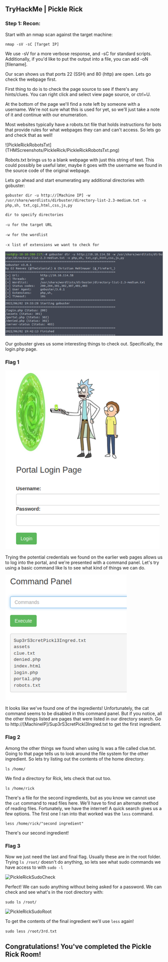 ## TryHackMe | Pickle Rick

### Step 1: Recon:

Start with an nmap scan against the target machine: 

```
nmap -sV -sC [Target IP]
```
We use -sV for a more verbose response, and -sC for standard scripts. Additionally, if you'd like to put the output into a file, you can add -oN [filename].

Our scan shows us that ports 22 (SSH) and 80 (http) are open. Lets go check the webpage first.

First thing to do is to check the page source to see if there's any hints/clues. You can right click and select view page source, or ctrl+U.

At the bottom of the page we'll find a note left by someone with a username. We're not sure what this is used for yet, so we'll just take a note of it and continue with our enumeration.

Most websites typically have a robots.txt file that holds instructions for bots that provide rules for what webpages they can and can't access. So lets go and check that as well!

![PickleRickRobotsTxt] (THMScreenshots/PickleRick/PickleRickRobotsTxt.png)

Robots.txt brings us to a blank webpage with just this string of text. This could possibly be useful later, maybe it goes with the username we found in the source code of the original webpage.

Lets go ahead and start enumerating any additional directories with gobuster:
``` 
gobuster dir -u http://[Machine IP] -w /usr/share/wordlists/dirbuster/directory-list-2.3-medium.txt -x php,sh, txt,cgi,html,css,js,py
```
```
dir to specify directories

-u for the target URL

-w for the wordlist

-x list of extensions we want to check for
```
![PickleRickGobuster](THMScreenshots/PickleRick/PickleRickGobuster.png)

Our gobuster gives us some interesting things to check out. Specifically, the login.php page. 

### Flag 1

![PickleRickLoginPortal](THMScreenshots/PickleRick/PickleRickLoginPortal.png)

Trying the potential credentials we found on the earlier web pages allows us to log into the portal, and we're presented with a command panel. Let's try using a basic command like ls to see what kind of things we can do.

![PickleRickCommandPanelTest](THMScreenshots/PickleRick/PickleRickCommandPanelTest.png)

It looks like we've found one of the ingredients! Unfortunately, the cat command seems to be disabled in this command panel. But if you notice, all the other things listed are pages that were listed in our directory search. Go to http://[MachineIP]/Sup3rS3cretPickl3Ingred.txt to get the first ingredient.

### Flag 2

Among the other things we found when using ls was a file called clue.txt. Going to that page tells us to look around the file system for the other ingredient. So lets try listing out the contents of the home directory.

``` ls /home/ ```

We find a directory for Rick, lets check that out too.

```ls /home/rick```

There's a file for the second ingredients, but as you know we cannot use the ```cat``` command to read files here. We'll have to find an alternate method of reading files. Fortunately, we have the internet! A quick search gives us a few options. The first one I ran into that worked was the ```less``` command.

```
less /home/rick/"second ingredient"
```

There's our second ingredient!

### Flag 3

Now we just need the last and final flag. Usually these are in the root folder. Trying ```ls /root/``` doesn't do anything, so lets see what sudo commands we have access to with ```sudo -l```

![PickleRickSudoCheck](THMScreenshots/PickleRick/PickleRickSudoCheck.png)

Perfect! We can sudo anything without being asked for a password. We can check and see what's in the root directory with:

```sudo ls /root/```

![PickleRickSudoRoot](THMScreenshots/PickleRick/PickleRickSudoRoot.png)

To get the contents of the final ingredient we'll use ```less``` again!

```sudo less /root/3rd.txt```

## Congratulations! You've completed the Pickle Rick Room!
